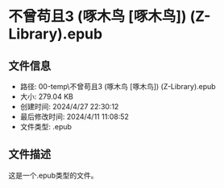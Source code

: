 ﻿# 不曾苟且3 (啄木鸟 [啄木鸟]) (Z-Library).epub

## 文件信息
- 路径: 00-temp\不曾苟且3 (啄木鸟 [啄木鸟]) (Z-Library).epub
- 大小: 279.04 KB
- 创建时间: 2024/4/27 22:30:12
- 最后修改时间: 2024/4/11 11:08:52
- 文件类型: .epub

## 文件描述
这是一个.epub类型的文件。

